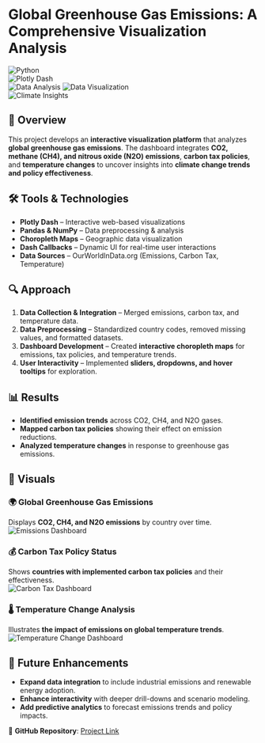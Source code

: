 # Global Greenhouse Gas Emissions: A Comprehensive Visualization Analysis  

![Python](https://img.shields.io/badge/Python-3.10-blue)  
![Plotly Dash](https://img.shields.io/badge/Plotly%20Dash-Interactive%20Visualization-orange)  
![Data Analysis](https://img.shields.io/badge/Data%20Analysis-Pandas%20&%20NumPy-green)
![Data Visualization](https://img.shields.io/badge/Data%20Visualization-Choropleth%20Maps-purple)  
![Climate Insights](https://img.shields.io/badge/Climate%20Insights-Policy%20&%20Trends-red)  

## 📌 Overview  
This project develops an **interactive visualization platform** that analyzes **global greenhouse gas emissions**. The dashboard integrates **CO2, methane (CH4), and nitrous oxide (N2O) emissions**, **carbon tax policies**, and **temperature changes** to uncover insights into **climate change trends and policy effectiveness**.  

## 🛠 Tools & Technologies  
- **Plotly Dash** – Interactive web-based visualizations  
- **Pandas & NumPy** – Data preprocessing & analysis  
- **Choropleth Maps** – Geographic data visualization  
- **Dash Callbacks** – Dynamic UI for real-time user interactions  
- **Data Sources** – OurWorldInData.org (Emissions, Carbon Tax, Temperature)  

## 🔍 Approach  
1. **Data Collection & Integration** – Merged emissions, carbon tax, and temperature data.  
2. **Data Preprocessing** – Standardized country codes, removed missing values, and formatted datasets.  
3. **Dashboard Development** – Created **interactive choropleth maps** for emissions, tax policies, and temperature trends.  
4. **User Interactivity** – Implemented **sliders, dropdowns, and hover tooltips** for exploration.  

## 📊 Results  
- **Identified emission trends** across CO2, CH4, and N2O gases.  
- **Mapped carbon tax policies** showing their effect on emission reductions.  
- **Analyzed temperature changes** in response to greenhouse gas emissions.  

## 📸 Visuals  

### 🌍 Global Greenhouse Gas Emissions  
Displays **CO2, CH4, and N2O emissions** by country over time.  
![Emissions Dashboard](images/emissions_dashboard.png)  

### 💰 Carbon Tax Policy Status  
Shows **countries with implemented carbon tax policies** and their effectiveness.  
![Carbon Tax Dashboard](images/carbon_tax_dashboard.png)  

### 🌡️ Temperature Change Analysis  
Illustrates **the impact of emissions on global temperature trends**.  
![Temperature Change Dashboard](images/temperature_change_dashboard.png)  

## 🚀 Future Enhancements  
- **Expand data integration** to include industrial emissions and renewable energy adoption.  
- **Enhance interactivity** with deeper drill-downs and scenario modeling.  
- **Add predictive analytics** to forecast emissions trends and policy impacts.  

🔗 **GitHub Repository**: [Project Link](https://github.com/YOUR_USERNAME/YOUR_REPO)  
